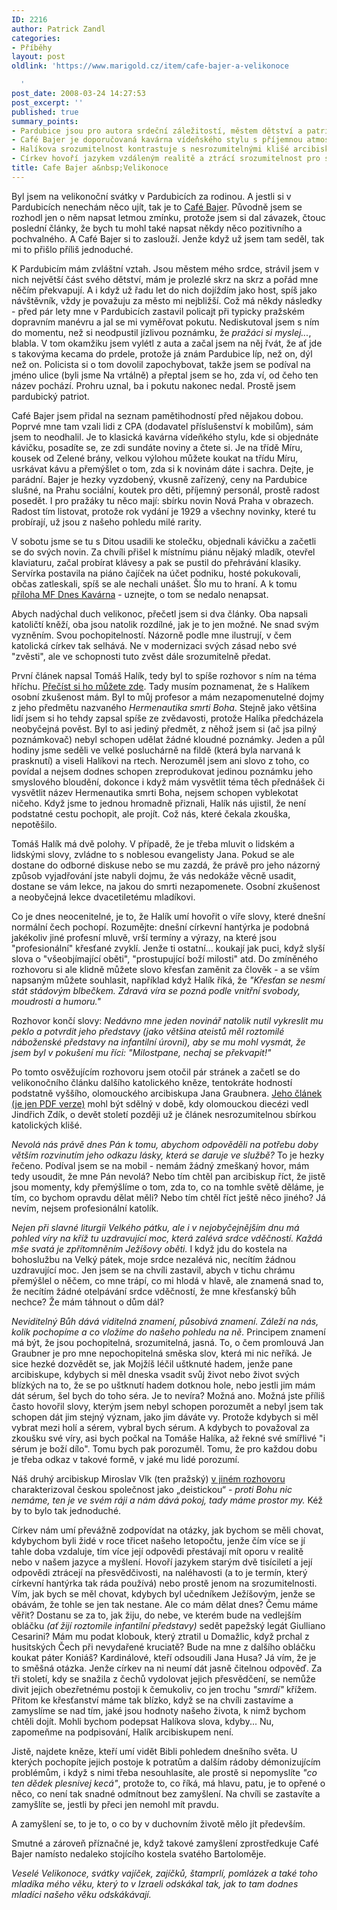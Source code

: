 ```yaml
---
ID: 2216
author: Patrick Zandl
categories:
- Příběhy
layout: post
oldlink: 'https://www.marigold.cz/item/cafe-bajer-a-velikonoce

  '
post_date: 2008-03-24 14:27:53
post_excerpt: ''
published: true
summary_points:
- Pardubice jsou pro autora srdeční záležitostí, městem dětství a patriotství.
- Café Bajer je doporučovaná kavárna vídeňského stylu s příjemnou atmosférou.
- Halíkova srozumitelnost kontrastuje s nesrozumitelnými klišé arcibiskupa Graubnera.
- Církev hovoří jazykem vzdáleným realitě a ztrácí srozumitelnost pro současníky.
title: Cafe Bajer a&nbsp;Velikonoce
---
```


Byl jsem na velikonoční svátky v Pardubicích za rodinou. A jestli si v Pardubicích nenechám něco ujít, tak je to <a href="http://www.cafebajer.cz/">Café Bajer</a>. Původně jsem se rozhodl jen o něm napsat letmou zmínku, protože jsem si dal závazek, čtouc poslední články, že bych tu mohl také napsat někdy něco pozitivního a pochvalného. A Café Bajer si to zaslouží. Jenže když už jsem tam seděl, tak mi to přišlo příliš jednoduché. 
<!--more-->




K Pardubicím mám zvláštní vztah. Jsou městem mého srdce, strávil jsem v nich největší část svého dětství, mám je prolezlé skrz na skrz a pořád mne něčím překvapují. A i když už řadu let do nich dojíždím jako host, spíš jako návštěvník, vždy je považuju za město mi nejbližší. Což má někdy následky - před pár lety mne v Pardubicích zastavil policajt při typicky pražském dopravním manévru a jal se mi vyměřovat pokutu. Nediskutoval jsem s ním do momentu, než si neodpustil jízlivou poznámku, že <em>pražáci si myslej...</em>, blabla. V tom okamžiku jsem vylétl z auta a začal jsem na něj řvát, že ať jde s takovýma kecama do prdele, protože já znám Pardubice líp, než on, dýl než on. Policista si o tom dovolil zapochybovat, takže jsem se podíval na jméno ulice (byli jsme Na vrtálně) a přeptal jsem se ho, zda ví, od čeho ten název pochází. Prohru uznal, ba i pokutu nakonec nedal. Prostě jsem pardubický patriot.

Café Bajer jsem přidal na seznam pamětihodností před nějakou dobou. Poprvé mne tam vzali lidi z CPA (dodavatel příslušenství k mobilům), sám jsem to neodhalil. Je to klasická kavárna vídeňkého stylu, kde si objednáte kávičku, posadíte se, ze zdi sundáte noviny a čtete si. Je na třídě Míru, kousek od Zelené brány, velkou výlohou můžete koukat na třídu Míru, usrkávat kávu a přemýšlet o tom, zda si k novinám dáte i sachra. Dejte, je parádní. Bajer je hezky vyzdobený, vkusně zařízený, ceny na Pardubice slušné, na Prahu sociální, koutek pro děti, příjemný personál, prostě radost posedět. I pro pražáky tu něco mají: sbírku novin Nová Praha v obrazech. Radost tím listovat, protože rok vydání je 1929 a všechny novinky, které tu probírají, už jsou z našeho pohledu milé rarity.

V sobotu jsme se tu s Ditou usadili ke stolečku, objednali kávičku a začetli se do svých novin. Za chvíli přišel k místnímu piánu nějaký mladík, otevřel klaviaturu, začal probírat klávesy a pak se pustil do přehrávání klasiky. Servírka postavila na piáno čajíček na účet podniku, hosté pokukovali, občas zatleskali, spíš se ale nechali unášet. Šlo mu to hraní. A k tomu <a href="http://data.idnes.cz/mfdnes/kavarna/pdf/2008/kavarna-20080322.pdf">příloha MF Dnes Kavárna</a> - uznejte, o tom se nedalo nenapsat. 

Abych nadýchal duch velikonoc, přečetl jsem si dva články. Oba napsali katoličtí kněží, oba jsou natolik rozdílné, jak je to jen možné. Ne snad svým vyzněním. Svou pochopitelností. Názorně podle mne ilustrují, v čem katolická církev tak selhává. Ne v modernizaci svých zásad nebo své "zvěsti", ale ve schopnosti tuto zvěst dále srozumitelně předat. 

První článek napsal Tomáš Halík, tedy byl to spíše rozhovor s ním na téma hříchu. <a href="http://zpravy.idnes.cz/nenechte-si-vymyvat-mozek-radi-tomas-halik-f2c-/domaci.asp?c=A080321_132204_domaci_ton">Přečíst si ho můžete zde</a>.  Tady musím poznamenat, že s Halíkem osobní zkušenost mám. Byl to můj profesor a mám nezapomenutelné dojmy z jeho předmětu nazvaného <em>Hermenautika smrti Boha</em>. Stejně jako většina lidí jsem si ho tehdy zapsal spíše ze zvědavosti, protože Halíka předcházela neobyčejná pověst. Byl to asi jediný předmět, z něhož jsem si (ač jsa pilný poznámkovač) nebyl schopen udělat žádné kloudné poznámky. Jeden a půl hodiny jsme seděli ve velké posluchárně na fildě (která byla narvaná k prasknutí) a viseli Halíkovi na rtech. Nerozuměl jsem ani slovo z toho, co povídal a nejsem dodnes schopen zreprodukovat jedinou poznámku jeho smyslového bloudění, dokonce i když mám vysvětlit téma těch přednášek či vysvětlit název Hermenautika smrti Boha, nejsem schopen vyblekotat ničeho. Když jsme to jednou hromadně přiznali, Halík nás ujistil, že není podstatné cestu pochopit, ale projít. Což nás, které čekala zkouška, nepotěšilo. 

Tomáš Halík má dvě polohy. V případě, že je třeba mluvit o lidském a lidskými slovy, zvládne to s noblesou evangelisty Jana. Pokud se ale dostane do odborné diskuse nebo se mu zazdá, že právě pro jeho názorný způsob vyjadřování jste nabyli dojmu, že vás nedokáže věcně usadit, dostane se vám lekce, na jakou do smrti nezapomenete. Osobní zkušenost a neobyčejná lekce dvacetiletému mladíkovi. 

Co je dnes neocenitelné, je to, že Halík umí hovořit o víře slovy, které dnešní normální čech pochopí. Rozumějte: dnešní církevní hantýrka je podobná jakékoliv jiné profesní mluvě, vrší termíny a výrazy, na které jsou "profesionální" křesťané zvyklí. Jenže ti ostatní... koukají jak puci, když slyší slova o "všeobjímající oběti", "prostupující boží milosti" atd. Do zmíněného rozhovoru si ale klidně můžete slovo křesťan zaměnit za člověk - a se vším napsaným můžete souhlasit, například když Halík říká, že <em>"Křesťan se nesmí stát stádovým blbečkem. Zdravá víra se pozná podle vnitřní svobody, moudrosti a humoru."</em>

Rozhovor končí slovy: <em>Nedávno mne jeden novinář natolik nutil vykreslit mu peklo a potvrdit jeho představy (jako většina ateistů měl roztomilé náboženské představy na infantilní úrovni), aby se mu mohl vysmát, že jsem byl v pokušení mu říci: "Milostpane, nechaj se překvapit!"</em>
 
Po tomto osvěžujícím rozhovoru jsem otočil pár stránek a začetl se do velikonočního článku dalšího katolického kněze, tentokráte hodností podstatně vyššího, olomouckého arcibiskupa Jana Graubnera. <a href="http://data.idnes.cz/mfdnes/kavarna/pdf/2008/kavarna-20080322.pdf">Jeho článek (je jen PDF verze)</a> mohl být sdělný v době, kdy olomouckou diecézi vedl Jindřich Zdík, o devět století později už je článek nesrozumitelnou sbírkou katolických klišé. 

<em>Nevolá nás právě dnes Pán k tomu, abychom odpověděli  na potřebu doby větším rozvinutím jeho odkazu lásky, která se daruje ve službě? </em> To je hezky řečeno. Podíval jsem se na mobil - nemám žádný zmeškaný hovor, mám tedy usoudit, že mne Pán nevolá? Nebo tím chtěl pan arcibiskup říct, že jistě jsou momenty, kdy přemýšlíme o tom, zda to, co na tomhle světě děláme, je tím, co bychom opravdu dělat měli? Nebo tím chtěl říct ještě něco jiného? Já nevím, nejsem profesionální katolík. 

<em>Nejen při slavné liturgii Velkého pátku, ale i v nejobyčejnějším dnu má pohled 
víry na kříž tu uzdravující moc, která  zalévá srdce vděčností. Každá mše svatá  je zpřítomněním Ježíšovy oběti. </em> I když jdu do kostela na bohoslužbu na Velký pátek, moje srdce nezalévá nic, necítím žádnou uzdravující moc. Jen jsem se na chvíli zastavil, abych v tichu chrámu přemýšlel o něčem, co mne trápí, co mi hlodá v hlavě, ale znamená snad to, že necítím žádné otelpávání srdce vděčností, že mne křesťanský bůh nechce? Že mám táhnout o dům dál? 

<em>Neviditelný Bůh dává viditelná znamení, působivá znamení. Záleží na nás,  kolik pochopíme a co vložíme do našeho pohledu na ně.</em> Principem znamení má být, že jsou pochopitelná, srozumitelná, jasná. To, o čem promlouvá Jan Graubner je pro mne nepochopitelná směska slov, která mi nic neříká. Je sice hezké dozvědět se, jak Mojžíš léčil uštknuté hadem, jenže pane arcibiskupe, kdybych si měl dneska vsadit svůj život nebo život svých blízkých na to, že se po uštknutí hadem dotknou hole, nebo jestli jim mám dát sérum, šel bych do toho séra. Je to nevíra? Možná ano. Možná jste příliš často hovořil slovy, kterým jsem nebyl schopen porozumět a nebyl jsem tak schopen dát jim stejný význam, jako jim dáváte vy. Protože kdybych si měl vybrat mezi holí a sérem, vybral bych sérum. A kdybych to považoval za zkoušku své víry, asi bych počkal na Tomáše Halíka, až řekné své smířlivé "i sérum je boží dílo". Tomu bych pak porozuměl. Tomu, že pro každou dobu je třeba odkaz v takové formě, v jaké mu lidé porozumí. 

Náš druhý arcibiskup Miroslav Vlk (ten pražský) <a href="http://zpravy.idnes.cz/kardinal-vlk-o-cesich-nic-proti-bohu-ale-at-nam-da-pokoj-pfy-/kavarna.asp?c=A080314_140418_kavarna_bos">v jiném rozhovoru</a> charakterizoval českou společnost jako  „deistickou“ - <em>proti Bohu nic nemáme, ten je ve svém ráji a nám dává pokoj, tady máme prostor my. </em> Kéž by to bylo tak jednoduché. 

Církev nám umí převážně zodpovídat na otázky, jak bychom se měli chovat, kdybychom byli židé v roce třicet našeho letopočtu, jenže čím více se jí tahle doba vzdaluje, tím více její odpovědi přestávají mít oporu v realitě nebo v našem jazyce a myšlení. Hovoří jazykem starým dvě tisíciletí a její odpovědi ztrácejí na přesvědčivosti, na naléhavosti (a to je termín, který církevní hantýrka tak ráda používá) nebo prostě jenom na srozumitelnosti. Vím, jak bych se měl chovat, kdybych byl učedníkem Ježíšovým, jenže se obávám, že tohle se jen tak nestane. Ale co mám dělat dnes? Čemu máme věřit? Dostanu se za to, jak žiju, do nebe, ve kterém bude na vedlejším obláčku <em>(ať žijí roztomile infantilní představy)</em> sedět papežský legát Giulliano Cesarini? Mám mu podat klobouk, který ztratil u Domažlic, když prchal z husitských Čech při nevydařené kruciatě? Bude na mne z dalšího obláčku koukat páter Koniáš? Kardinálové, kteří odsoudili Jana Husa? Já vím, že je to směšná otázka. Jenže církev na ni neumí dát jasně čitelnou odpověď. Za tři století, kdy se snažila z čechů vydolovat jejich přesvědčení, se nemůže divit jejich obezřetnému postoji k čemukoliv, co jen trochu <em>"smrdí"</em> křížem. Přitom ke křesťanství máme tak blízko, když se na chvíli zastavíme a zamyslíme se nad tím, jaké jsou hodnoty našeho života, k nimž bychom chtěli dojít. Mohli bychom podepsat Halíkova slova, kdyby... Nu, zapomeňme na podpisování, Halík arcibiskupem není. 

Jistě, najdete kněze, kteří umí vidět Bibli pohledem dnešního světa. U kterých pochopíte jejich postoje k potratům a dalším rádoby démonizujícím problémům, i když s nimi třeba nesouhlasíte, ale prostě si nepomyslíte <em>"co ten dědek plesnivej kecá"</em>, protože to, co říká, má hlavu, patu, je to opřené o něco, co není tak snadné odmítnout bez zamyšlení. Na chvíli se zastavíte a zamyšlíte se, jestli by přeci jen nemohl mít pravdu. 

A zamyšlení se, to je to, o co by v duchovním životě mělo jít především. 

Smutné a zároveň příznačné je, když takové zamyšlení zprostředkuje Café Bajer namísto nedaleko stojícího kostela svatého Bartoloměje. 

<em>Veselé Velikonoce, svátky vajíček, zajíčků, štamprlí, pomlázek a také toho mladíka mého věku, který to v Izraeli odskákal tak, jak to tam dodnes mladíci našeho věku odskákávají.</em>